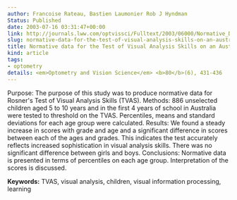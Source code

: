 ```yaml
---
author: Francoise Rateau, Bastien Laumonier Rob J Hyndman
Status: Published
date: 2003-07-16 03:31:47+00:00
link: http://journals.lww.com/optvissci/Fulltext/2003/06000/Normative_Data_for_the_Rosner_Test_of_Visual.8.aspx
slug: normative-data-for-the-test-of-visual-analysis-skills-on-an-australian-population
title: Normative data for the Test of Visual Analysis Skills on an Australian population
kind: article
tags:
- optometry
details: <em>Optometry and Vision Science</em> <b>80</b>(6), 431-436
---
```



Purpose: The purpose of this study was to produce normative data for Rosner's Test of Visual Analysis Skills (TVAS). Methods: 886 unselected children aged 5 to 10 years and in the first 4 years of school in Australia were tested to threshold on the TVAS. Percentiles, means and standard deviations for each age group were calculated. Results: We found a steady increase in scores with grade and age and a significant difference in scores between each of the ages and grades. This indicates the test accurately reflects increased sophistication in visual analysis skills. There was no significant difference between girls and boys. Conclusions: Normative data is presented in terms of percentiles on each age group. Interpretation of the scores is discussed.

**Keywords:** TVAS, visual analysis, children, visual information processing, learning

